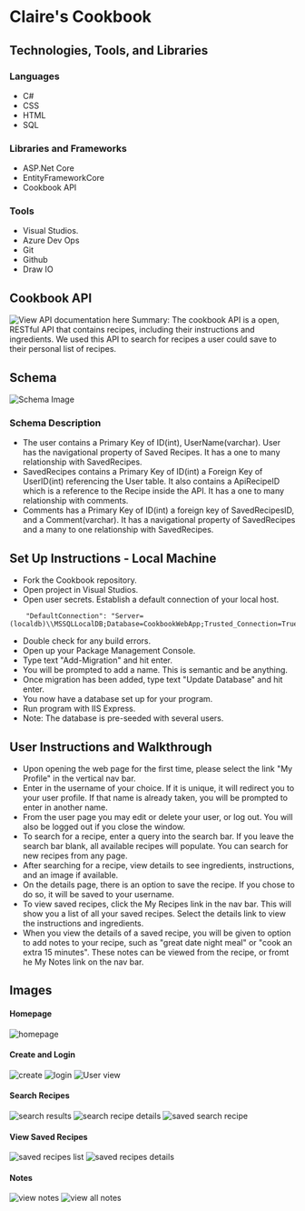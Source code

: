 # Claire's Cookbook


## Technologies, Tools, and Libraries
### Languages
- C#
- CSS
- HTML
- SQL
### Libraries and Frameworks
- ASP.Net Core
- EntityFrameworkCore
- Cookbook API
### Tools
- Visual Studios.
- Azure Dev Ops
- Git
- Github
- Draw IO

## Cookbook API
![View API documentation here](https://github.com/KKetter/CookBookAPI)
Summary: The cookbook API is a open, RESTful API that contains recipes, including their instructions and ingredients. We used this API to search for recipes a user could save to their personal list of recipes.


## Schema
![Schema Image](Assets/Schema.png)

### Schema Description
- The user contains a Primary Key of ID(int), UserName(varchar). User has the navigational property of Saved Recipes. It has a one to many relationship with SavedRecipes. 
- SavedRecipes contains a Primary Key of ID(int) a Foreign Key of UserID(int) referencing the User table. It also contains a ApiRecipeID which is a reference to the Recipe inside the API. It has a one to many relationship with comments. 
- Comments has a Primary Key of ID(int) a foreign key of SavedRecipesID, and a Comment(varchar). It has a navigational property of SavedRecipes and a many to one relationship with SavedRecipes. 

## Set Up Instructions - Local Machine
- Fork the Cookbook repository.
- Open project in Visual Studios.
- Open user secrets. Establish a default connection of your local host. 
```
    "DefaultConnection": "Server=(localdb)\\MSSQLLocalDB;Database=CookbookWebApp;Trusted_Connection=True;MultipleActiveResultSets=True",
```
- Double check for any build errors.
- Open up your Package Management Console.
- Type text "Add-Migration" and hit enter.
- You will be prompted to add a name. This is semantic and be anything.
- Once migration has been added, type text "Update Database" and hit enter.
- You now have a database set up for your program.
- Run program with IIS Express.
- Note: The database is pre-seeded with several users. 


## User Instructions and Walkthrough
- Upon opening the web page for the first time, please select the link "My Profile" in the vertical nav bar.
- Enter in the username of your choice. If it is unique, it will redirect you to your user profile. If that name is already taken, you will be prompted to enter in another name.
- From the user page you may edit or delete your user, or log out. You will also be logged out if you close the window.
- To search for a recipe, enter a query into the search bar. If you leave the search bar blank, all available recipes will populate. You can search for new recipes from any page.
- After searching for a recipe, view details to see ingredients, instructions, and an image if available.
- On the details page, there is an option to save the recipe. If you chose to do so, it will be saved to your username.
- To view saved recipes, click the My Recipes link in the nav bar. This will show you a list of all your saved recipes. Select the details link to view the instructions and ingredients.
- When you view the details of a saved recipe, you will be given to option to add notes to your recipe, such as "great date night meal" or "cook an extra 15 minutes". These notes can be viewed from the recipe, or fromt he My Notes link on the nav bar.





## Images
#### Homepage
![homepage](Assets/sample_img/home.PNG)
#### Create and Login
![create](Assets/sample_img/create.PNG)
![login](Assets/sample_img/login.PNG)
![User view](Assets/sample_img/userpage.PNG)
#### Search Recipes
![search results](Assets/sample_img/search_results.PNG)
![search recipe details](Assets/sample_img/search_recipe_results.PNG)
![saved search recipe](Assets/sample_img/save_searched_recipe.PNG)
#### View Saved Recipes
![saved recipes list](Assets/sample_img/saved_recipes.PNG)
![saved recipes details](Assests/sample_img/saved_recipe_view.PNG)
#### Notes
![view notes](Assets/sample_img/notes_view.PNG)
![view all notes](Assets/sample_img/all_notes.PNG)
